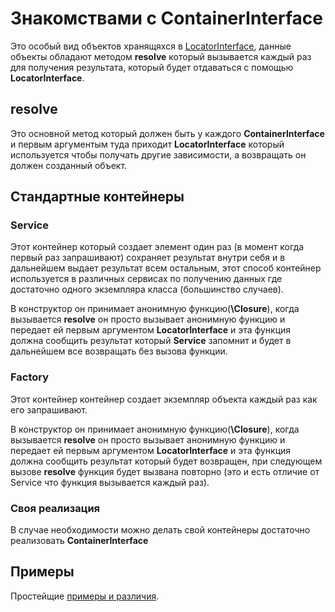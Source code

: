 # Знакомствами с ContainerInterface

Это особый вид объектов хранящяхся в [LocatorInterface](../../src/LocatorInterface.php), данные объекты обладают методом **resolve** который вызывается каждый раз для получения результата, который будет отдаваться с помощью **LocatorInterface**.

## resolve
Это основной метод который должен быть у каждого **ContainerInterface** и первым аргументым туда приходит **LocatorInterface** который используется чтобы получать другие зависимости, а возвращать он должен созданный объект.

## Стандартные контейнеры
### Service
Этот контейнер который создает элемент один раз (в момент когда первый раз запрашивают) сохраняет результат внутри себя и в дальнейшем выдает результат всем остальным, этот способ контейнер используется в различных сервисах по получению данных где достаточно одного экземпляра класса (большинство случаев).

В конструктор он принимает анонимную функцию(**\Closure**), когда вызывается **resolve** он просто вызывает анонимную функцию и передает ей первым аргументом **LocatorInterface** и эта функция должна сообщить результат который **Service** запомнит и будет в дальнейшем все возвращать без вызова функции.

### Factory
Этот контейнер контейнер создает экземпляр объекта каждый раз как его запрашивают.

В конструктор он принимает анонимную функцию(**\Closure**), когда вызывается **resolve** он просто вызывает анонимную функцию и передает ей первым аргументом **LocatorInterface** и эта функция должна сообщить результат который будет возвращен, при следующем вызове **resolve** функция будет вызвана повторно (это и есть отличие от Service что функция вызывается каждый раз).

### Своя реализация
В случае необходимости можно делать свой контейнеры достаточно реализовать **ContainerInterface**

## Примеры
Простейщие [примеры и различия](ContainerTest.php).